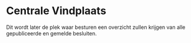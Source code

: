 # Centrale Vindplaats

Dit wordt later de plek waar besturen een overzicht zullen krijgen van alle gepubliceerde en gemelde besluiten.

